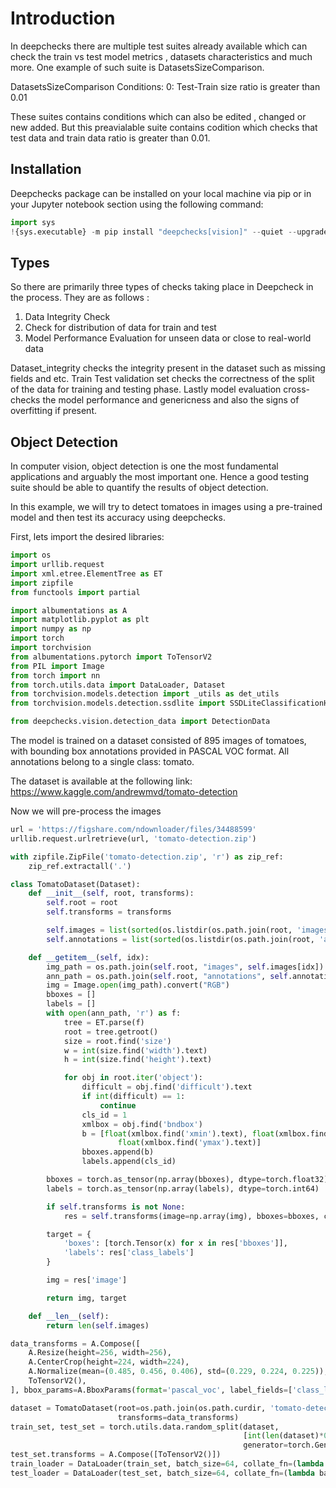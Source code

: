 # Introduction 

In deepchecks there are multiple test suites already available which can check the train vs test model metrics , datasets characteristics and  much more. One example of such suite is DatasetsSizeComparison.

DatasetsSizeComparison
Conditions:
0: Test-Train size ratio is greater than 0.01

These suites contains conditions which can also be edited , changed or new added. But this preavialable suite contains codition which checks that test data and train data ratio is greater than 0.01.

## Installation
Deepchecks package can be installed on your local machine via pip or in your Jupyter notebook section using the following command:

```Python
import sys
!{sys.executable} -m pip install "deepchecks[vision]" --quiet --upgrade # --user
```

## Types
So there are primarily three types of checks taking place in Deepcheck in the process. They are as follows :
1) Data Integrity Check 
2) Check for distribution of data for train and test
3) Model Performance Evaluation for unseen data or close to real-world data

Dataset_integrity checks the integrity present in the dataset such as missing fields and etc.
Train Test validation set checks the correctness of the split of the data for training and testing phase.
Lastly model evaluation cross-checks the model performance and genericness and also the signs of overfitting if present.

## Object Detection
In computer vision, object detection is one the most fundamental applications and arguably the most important one. Hence a good testing suite should be able to quantify the results of object detection.

In this example, we will try to detect tomatoes in images using a pre-trained model and then test its accuracy using deepchecks.

First, lets import the desired libraries:

```Python
import os
import urllib.request
import xml.etree.ElementTree as ET
import zipfile
from functools import partial

import albumentations as A
import matplotlib.pyplot as plt
import numpy as np
import torch
import torchvision
from albumentations.pytorch import ToTensorV2
from PIL import Image
from torch import nn
from torch.utils.data import DataLoader, Dataset
from torchvision.models.detection import _utils as det_utils
from torchvision.models.detection.ssdlite import SSDLiteClassificationHead

from deepchecks.vision.detection_data import DetectionData
```

The model is trained on a dataset consisted of 895 images of tomatoes, with bounding box annotations provided in PASCAL VOC format. All annotations belong to a single class: tomato.

The dataset is available at the following link: https://www.kaggle.com/andrewmvd/tomato-detection

Now we will pre-process the images

```Python
url = 'https://figshare.com/ndownloader/files/34488599'
urllib.request.urlretrieve(url, 'tomato-detection.zip')

with zipfile.ZipFile('tomato-detection.zip', 'r') as zip_ref:
    zip_ref.extractall('.')

class TomatoDataset(Dataset):
    def __init__(self, root, transforms):
        self.root = root
        self.transforms = transforms

        self.images = list(sorted(os.listdir(os.path.join(root, 'images'))))
        self.annotations = list(sorted(os.listdir(os.path.join(root, 'annotations'))))

    def __getitem__(self, idx):
        img_path = os.path.join(self.root, "images", self.images[idx])
        ann_path = os.path.join(self.root, "annotations", self.annotations[idx])
        img = Image.open(img_path).convert("RGB")
        bboxes = []
        labels = []
        with open(ann_path, 'r') as f:
            tree = ET.parse(f)
            root = tree.getroot()
            size = root.find('size')
            w = int(size.find('width').text)
            h = int(size.find('height').text)

            for obj in root.iter('object'):
                difficult = obj.find('difficult').text
                if int(difficult) == 1:
                    continue
                cls_id = 1
                xmlbox = obj.find('bndbox')
                b = [float(xmlbox.find('xmin').text), float(xmlbox.find('ymin').text), float(xmlbox.find('xmax').text),
                        float(xmlbox.find('ymax').text)]
                bboxes.append(b)
                labels.append(cls_id)

        bboxes = torch.as_tensor(np.array(bboxes), dtype=torch.float32)
        labels = torch.as_tensor(np.array(labels), dtype=torch.int64)

        if self.transforms is not None:
            res = self.transforms(image=np.array(img), bboxes=bboxes, class_labels=labels)

        target = {
            'boxes': [torch.Tensor(x) for x in res['bboxes']],
            'labels': res['class_labels']
        }

        img = res['image']

        return img, target

    def __len__(self):
        return len(self.images)

data_transforms = A.Compose([
    A.Resize(height=256, width=256),
    A.CenterCrop(height=224, width=224),
    A.Normalize(mean=(0.485, 0.456, 0.406), std=(0.229, 0.224, 0.225)),
    ToTensorV2(),
], bbox_params=A.BboxParams(format='pascal_voc', label_fields=['class_labels']))

dataset = TomatoDataset(root=os.path.join(os.path.curdir, 'tomato-detection/data'),
                        transforms=data_transforms)
train_set, test_set = torch.utils.data.random_split(dataset,
                                                    [int(len(dataset)*0.9), len(dataset)-int(len(dataset)*0.9)],
                                                    generator=torch.Generator().manual_seed(42))
test_set.transforms = A.Compose([ToTensorV2()])
train_loader = DataLoader(train_set, batch_size=64, collate_fn=(lambda batch: tuple(zip(*batch))))
test_loader = DataLoader(test_set, batch_size=64, collate_fn=(lambda batch: tuple(zip(*batch))))
```

